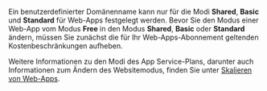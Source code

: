 Ein benutzerdefinierter Domänenname kann nur für die Modi **Shared**, **Basic** und **Standard** für Web-Apps festgelegt werden. Bevor Sie den Modus einer Web-App vom Modus **Free** in den Modus **Shared**, **Basic** oder **Standard** ändern, müssen Sie zunächst die für Ihr Web-Apps-Abonnement geltenden Kostenbeschränkungen aufheben.

Weitere Informationen zu den Modi des App Service-Plans, darunter auch Informationen zum Ändern des Websitemodus, finden Sie unter [Skalieren von Web-Apps](../articles/app-service-web/web-sites-scale.md).

<!---HONumber=AcomDC_0211_2016-->
